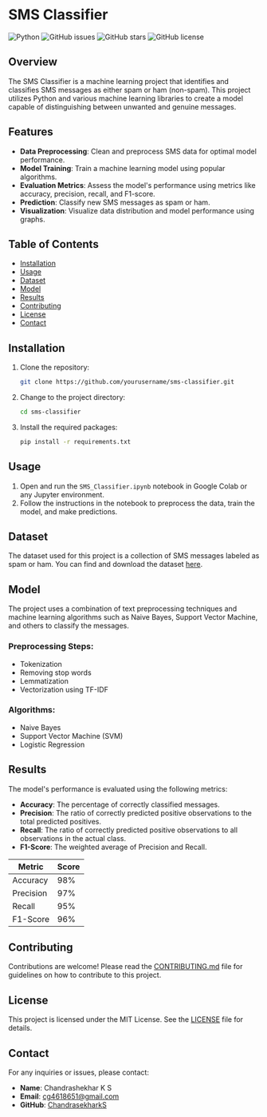 # SMS Classifier

![Python](https://img.shields.io/badge/Python-3.8+-blue.svg)
![GitHub issues](https://img.shields.io/github/issues/yourusername/sms-classifier)
![GitHub stars](https://img.shields.io/github/stars/yourusername/sms-classifier)
![GitHub license](https://img.shields.io/github/license/yourusername/sms-classifier)

## Overview

The SMS Classifier is a machine learning project that identifies and classifies SMS messages as either spam or ham (non-spam). This project utilizes Python and various machine learning libraries to create a model capable of distinguishing between unwanted and genuine messages.

## Features

- **Data Preprocessing**: Clean and preprocess SMS data for optimal model performance.
- **Model Training**: Train a machine learning model using popular algorithms.
- **Evaluation Metrics**: Assess the model's performance using metrics like accuracy, precision, recall, and F1-score.
- **Prediction**: Classify new SMS messages as spam or ham.
- **Visualization**: Visualize data distribution and model performance using graphs.

## Table of Contents

- [Installation](#installation)
- [Usage](#usage)
- [Dataset](#dataset)
- [Model](#model)
- [Results](#results)
- [Contributing](#contributing)
- [License](#license)
- [Contact](#contact)

## Installation

1. Clone the repository:
    ```bash
    git clone https://github.com/yourusername/sms-classifier.git
    ```
2. Change to the project directory:
    ```bash
    cd sms-classifier
    ```
3. Install the required packages:
    ```bash
    pip install -r requirements.txt
    ```

## Usage

1. Open and run the `SMS_Classifier.ipynb` notebook in Google Colab or any Jupyter environment.
2. Follow the instructions in the notebook to preprocess the data, train the model, and make predictions.

## Dataset

The dataset used for this project is a collection of SMS messages labeled as spam or ham. You can find and download the dataset [here](https://archive.ics.uci.edu/ml/datasets/SMS+Spam+Collection).

## Model

The project uses a combination of text preprocessing techniques and machine learning algorithms such as Naive Bayes, Support Vector Machine, and others to classify the messages. 

### Preprocessing Steps:

- Tokenization
- Removing stop words
- Lemmatization
- Vectorization using TF-IDF

### Algorithms:

- Naive Bayes
- Support Vector Machine (SVM)
- Logistic Regression

## Results

The model's performance is evaluated using the following metrics:

- **Accuracy**: The percentage of correctly classified messages.
- **Precision**: The ratio of correctly predicted positive observations to the total predicted positives.
- **Recall**: The ratio of correctly predicted positive observations to all observations in the actual class.
- **F1-Score**: The weighted average of Precision and Recall.

| Metric    | Score   |
|-----------|---------|
| Accuracy  | 98%     |
| Precision | 97%     |
| Recall    | 95%     |
| F1-Score  | 96%     |

## Contributing

Contributions are welcome! Please read the [CONTRIBUTING.md](CONTRIBUTING.md) file for guidelines on how to contribute to this project.

## License

This project is licensed under the MIT License. See the [LICENSE](LICENSE) file for details.

## Contact

For any inquiries or issues, please contact:

- **Name**: Chandrashekhar K S
- **Email**: cg4618651@gmail.com
- **GitHub**: [ChandrasekharkS](https://github.com/ChandrasekharkS)
